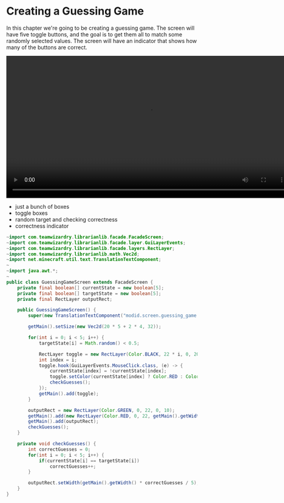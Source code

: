 # Creating a Guessing Game

In this chapter we're going to be creating a guessing game. The screen will have five toggle
buttons, and the goal is to get them all to match some randomly selected values. The screen will
have an indicator that shows how many of the buttons are correct.

<video width="750" autoplay loop><source src="guessing_game.mp4" type="video/mp4"></video>

- just a bunch of boxes
- toggle boxes
- random target and checking correctness
- correctness indicator

```java
~import com.teamwizardry.librarianlib.facade.FacadeScreen;
~import com.teamwizardry.librarianlib.facade.layer.GuiLayerEvents;
~import com.teamwizardry.librarianlib.facade.layers.RectLayer;
~import com.teamwizardry.librarianlib.math.Vec2d;
~import net.minecraft.util.text.TranslationTextComponent;
~
~import java.awt.*;
~
public class GuessingGameScreen extends FacadeScreen {
    private final boolean[] currentState = new boolean[5];
    private final boolean[] targetState = new boolean[5];
    private final RectLayer outputRect;

    public GuessingGameScreen() {
        super(new TranslationTextComponent("modid.screen.guessing_game.title"));

        getMain().setSize(new Vec2d(20 * 5 + 2 * 4, 32));

        for(int i = 0; i < 5; i++) {
            targetState[i] = Math.random() < 0.5;

            RectLayer toggle = new RectLayer(Color.BLACK, 22 * i, 0, 20, 20);
            int index = i;
            toggle.hook(GuiLayerEvents.MouseClick.class, (e) -> {
                currentState[index] = !currentState[index];
                toggle.setColor(currentState[index] ? Color.RED : Color.BLACK);
                checkGuesses();
            });
            getMain().add(toggle);
        }

        outputRect = new RectLayer(Color.GREEN, 0, 22, 0, 10);
        getMain().add(new RectLayer(Color.RED, 0, 22, getMain().getWidthi(), 10));
        getMain().add(outputRect);
        checkGuesses();
    }

    private void checkGuesses() {
        int correctGuesses = 0;
        for(int i = 0; i < 5; i++) {
            if(currentState[i] == targetState[i])
                correctGuesses++;
        }

        outputRect.setWidth(getMain().getWidth() * correctGuesses / 5);
    }
}
```